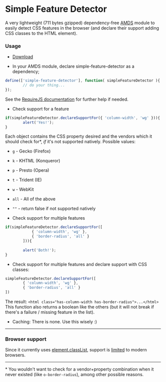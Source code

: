 # Simple Feature Detector

A very lightweight (711 bytes gzipped) dependency-free [AMDS](http://wiki.commonjs.org/wiki/Modules/AsynchronousDefinition) module to easily detect CSS features in the browser (and declare their support adding CSS classes to the HTML element).

### Usage
* [Download](https://github.com/adam-lynch/simple-feature-detector/raw/master/simple-feature-detector.min.js)

* In your AMDS module, declare simple-feature-detector as a dependency;
```js
define(['simple-feature-detector'], function( simpleFeatureDetector ){
        // do your thing...
});
```
See the [RequireJS documentation](http://requirejs.org/docs/start.html) for further help if needed.

* Check support for a feature
```js
if(simpleFeatureDetector.declareSupportFor({ 'column-width', 'wg' })){
        alert('Yes!');
}
```
Each object contains the CSS property desired and the vendors which it should check for*, _if_ it's not supported natively. 
Possible values:
 * `g` - Gecko (Firefox)
 * `k` - KHTML (Konqueror)
 * `p` - Presto (Opera)
 * `t` - Trident (IE)
 * `w` - WebKit
 * `all` - All of the above
 * `""` - return false if not supported natively

* Check support for multiple features
```js
if(simpleFeatureDetector.declareSupportFor([
            { 'column-width', 'wg' },
            { 'border-radius', 'all' }
        ])){
   
        alert('Both!');
}
```
* Check support for multiple features and declare support with CSS classes:
```js
simpleFeatureDetector.declareSupportFor([
        { 'column-width', 'wg' },
        { 'border-radius', 'all' }
])
```
The result: `<html class="has-column-width has-border-radius">...</html>`
This function also returns a boolean like the others (but it will not break if there's a failure / missing feature in the list).

* Caching: There is none. Use this wisely :)

-----------

### Browser support
Since it currently uses [element.classList](https://developer.mozilla.org/en/docs/DOM/element.classList), support is [limited](http://caniuse.com/#search=classlist) to modern browsers.

-----------
\* You wouldn't want to check for a vendor+property combination when it never existed (like `o-border-radius`), among other possible reasons. 
